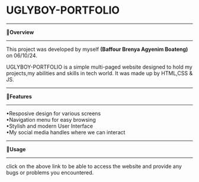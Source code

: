 <h1>UGLYBOY-PORTFOLIO</h1>

<hr> 
🔗<strong>Overview</strong> <br>
<hr>
This project was developed by myself <b>(Baffour Brenya Agyenim Boateng)</b> on 06/10/24.<br>
<p>UGLYBOY-PORTFOLIO is a simple multi-paged website designed to hold my projects,my abilities and skills in tech world.
It was made up by HTML,CSS & JS. </p>
<hr>
🔗<strong>Features</strong> <br>
<hr>
•Resposive design for various screens <br>
•Navigation menu for easy browsing <br>
•Stylish and modern User Interface <br>
•My social media handles where we can interact<br>
<hr>
🔗<strong>Usage</strong><br>
<hr>

click on the above link to be able to access the website and provide any bugs or problems you encountered. 
